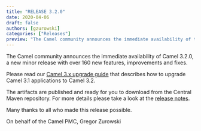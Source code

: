 ```yaml
---
title: "RELEASE 3.2.0"
date: 2020-04-06
draft: false
authors: [gzurowski]
categories: ["Releases"]
preview: "The Camel community announces the immediate availability of the new Camel 3.2.0 release"
---
```



The Camel community announces the immediate availability of Camel 3.2.0, a new minor release with over 160 new features, improvements and fixes.

Please read our [Camel 3.x upgrade guide](/manual/latest/camel-3x-upgrade-guide-3_2.html) that describes how to upgrade Camel 3.1 applications to Camel 3.2.

The artifacts are published and ready for you to download from the Central Maven repository. For more details please take a look at the [release notes](/releases/release-3.2.0/).

Many thanks to all who made this release possible.

On behalf of the Camel PMC,
Gregor Zurowski
